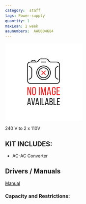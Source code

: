 ```yaml
---
category:  staff
tags: Power-supply
quantity: 1
maxLoan: 1 week
aaunumbers:  AAU804684
---
```

![AC-AC Converter](/assets/images/equip/noImage.jpg)

240 V to 2 x 110V
## KIT INCLUDES:
-  AC-AC Converter

## Drivers / Manuals
[Manual](https://manuals.plus/pyramid/pyramid-pvct150u-step-up-and-down-converter)



### Capacity and Restrictions:
